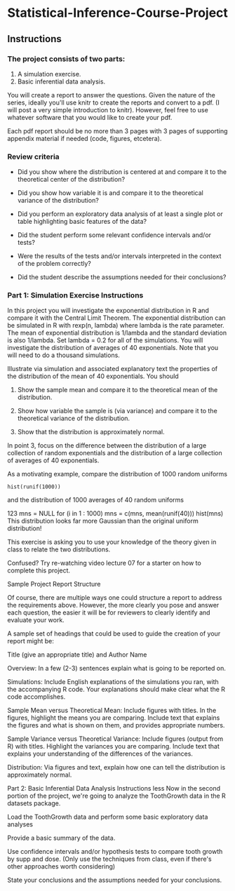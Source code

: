 # Statistical-Inference-Course-Project

## Instructions

### The project consists of two parts:
1. A simulation exercise.
2. Basic inferential data analysis.

You will create a report to answer the questions. Given the nature of the series, ideally you'll use knitr to create the reports and convert to a pdf. (I will post a very simple introduction to knitr). However, feel free to use whatever software that you would like to create your pdf.

Each pdf report should be no more than 3 pages with 3 pages of supporting appendix material if needed (code, figures, etcetera).

### Review criteria
* Did you show where the distribution is centered at and compare it to the theoretical center of the distribution?

* Did you show how variable it is and compare it to the theoretical variance of the distribution?

* Did you perform an exploratory data analysis of at least a single plot or table highlighting basic features of the data?

* Did the student perform some relevant confidence intervals and/or tests?

* Were the results of the tests and/or intervals interpreted in the context of the problem correctly?

* Did the student describe the assumptions needed for their conclusions?

### Part 1: Simulation Exercise Instructions
 
In this project you will investigate the exponential distribution in R and compare it with the Central Limit Theorem. The exponential distribution can be simulated in R with rexp(n, lambda) where lambda is the rate parameter. The mean of exponential distribution is 1/lambda and the standard deviation is also 1/lambda. Set lambda = 0.2 for all of the simulations. You will investigate the distribution of averages of 40 exponentials. Note that you will need to do a thousand simulations.

Illustrate via simulation and associated explanatory text the properties of the distribution of the mean of 40 exponentials. You should

1. Show the sample mean and compare it to the theoretical mean of the distribution.

2. Show how variable the sample is (via variance) and compare it to the theoretical variance of the distribution.

3. Show that the distribution is approximately normal.

In point 3, focus on the difference between the distribution of a large collection of random exponentials and the distribution of a large collection of averages of 40 exponentials.

As a motivating example, compare the distribution of 1000 random uniforms
```{r}
hist(runif(1000))
```

and the distribution of 1000 averages of 40 random uniforms

123
mns = NULL
for (i in 1 : 1000) mns = c(mns, mean(runif(40)))
hist(mns)
This distribution looks far more Gaussian than the original uniform distribution!

This exercise is asking you to use your knowledge of the theory given in class to relate the two distributions.

Confused? Try re-watching video lecture 07 for a starter on how to complete this project.

Sample Project Report Structure

Of course, there are multiple ways one could structure a report to address the requirements above. However, the more clearly you pose and answer each question, the easier it will be for reviewers to clearly identify and evaluate your work.

A sample set of headings that could be used to guide the creation of your report might be:

Title (give an appropriate title) and Author Name

Overview: In a few (2-3) sentences explain what is going to be reported on.

Simulations: Include English explanations of the simulations you ran, with the accompanying R code. Your explanations should make clear what the R code accomplishes.

Sample Mean versus Theoretical Mean: Include figures with titles. In the figures, highlight the means you are comparing. Include text that explains the figures and what is shown on them, and provides appropriate numbers.

Sample Variance versus Theoretical Variance: Include figures (output from R) with titles. Highlight the variances you are comparing. Include text that explains your understanding of the differences of the variances.

Distribution: Via figures and text, explain how one can tell the distribution is approximately normal.

Part 2: Basic Inferential Data Analysis Instructions
less 
Now in the second portion of the project, we're going to analyze the ToothGrowth data in the R datasets package.

Load the ToothGrowth data and perform some basic exploratory data analyses

Provide a basic summary of the data.

Use confidence intervals and/or hypothesis tests to compare tooth growth by supp and dose. (Only use the techniques from class, even if there's other approaches worth considering)

State your conclusions and the assumptions needed for your conclusions.
